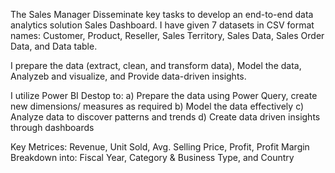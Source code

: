 The Sales Manager Disseminate key tasks to develop an end-to-end data analytics solution Sales Dashboard.
I have given 7 datasets in CSV format names: Customer, Product, Reseller, Sales Territory, Sales Data,
Sales Order Data, and Data table.

I prepare the data (extract, clean, and transform data), Model the data, Analyzeb and visualize, and Provide
data-driven insights.

I utilize Power BI Destop to:
  a) Prepare the data using Power Query, create new dimensions/ measures as required
  b) Model the data effectively
  c) Analyze data to discover patterns and trends
  d) Create data driven insights through dashboards
  
Key Metrices: Revenue, Unit Sold, Avg. Selling Price, Profit, Profit Margin
Breakdown into: Fiscal Year, Category & Business Type, and Country
